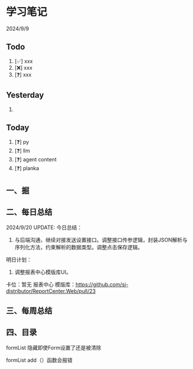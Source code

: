# 学习笔记

2024/9/9

## Todo

1. [✅] xxx
2. [❌] xxx
3. [❓] xxx

## Yesterday

1.

## Today

1. [❓] py
2. [❓] llm
3. [❓] agent content
4. [❓] planka

## 一、掘

## 二、每日总结

2024/9/20 UPDATE:
今日总结：

1. 与后端沟通，继续对接发送设置接口。调整接口传参逻辑，封装JSON解析与序列化方法，约束解析的数据类型。调整点击保存逻辑。



明日计划：
1. 调整报表中心模版库UI。



卡位：暂无
报表中心 模版库：https://github.com/sj-distributor/ReportCenter.Web/pull/23

## 三、每周总结



## 四、目录

formList 隐藏即使Form设置了还是被清除



formList add（）函数会报错



 